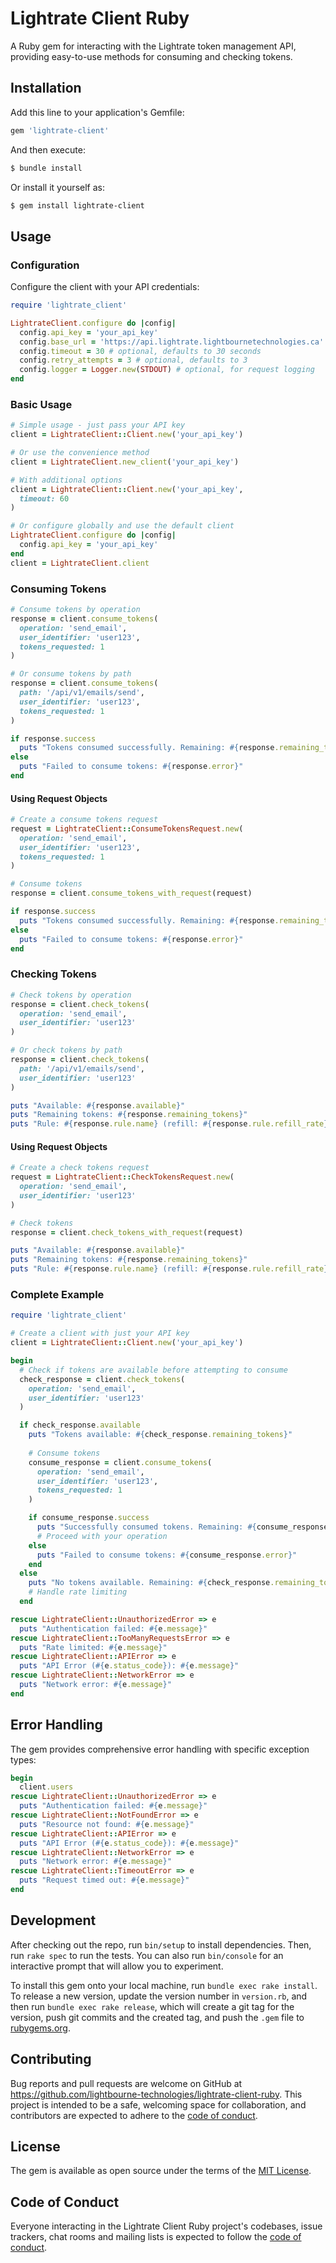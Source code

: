 # Lightrate Client Ruby

A Ruby gem for interacting with the Lightrate token management API, providing easy-to-use methods for consuming and checking tokens.

## Installation

Add this line to your application's Gemfile:

```ruby
gem 'lightrate-client'
```

And then execute:

```bash
$ bundle install
```

Or install it yourself as:

```bash
$ gem install lightrate-client
```

## Usage

### Configuration

Configure the client with your API credentials:

```ruby
require 'lightrate_client'

LightrateClient.configure do |config|
  config.api_key = 'your_api_key'
  config.base_url = 'https://api.lightrate.lightbournetechnologies.ca' # optional, defaults to production
  config.timeout = 30 # optional, defaults to 30 seconds
  config.retry_attempts = 3 # optional, defaults to 3
  config.logger = Logger.new(STDOUT) # optional, for request logging
end
```

### Basic Usage

```ruby
# Simple usage - just pass your API key
client = LightrateClient::Client.new('your_api_key')

# Or use the convenience method
client = LightrateClient.new_client('your_api_key')

# With additional options
client = LightrateClient::Client.new('your_api_key', 
  timeout: 60
)

# Or configure globally and use the default client
LightrateClient.configure do |config|
  config.api_key = 'your_api_key'
end
client = LightrateClient.client
```

### Consuming Tokens

```ruby
# Consume tokens by operation
response = client.consume_tokens(
  operation: 'send_email',
  user_identifier: 'user123',
  tokens_requested: 1
)

# Or consume tokens by path
response = client.consume_tokens(
  path: '/api/v1/emails/send',
  user_identifier: 'user123',
  tokens_requested: 1
)

if response.success
  puts "Tokens consumed successfully. Remaining: #{response.remaining_tokens}"
else
  puts "Failed to consume tokens: #{response.error}"
end
```

#### Using Request Objects

```ruby
# Create a consume tokens request
request = LightrateClient::ConsumeTokensRequest.new(
  operation: 'send_email',
  user_identifier: 'user123',
  tokens_requested: 1
)

# Consume tokens
response = client.consume_tokens_with_request(request)

if response.success
  puts "Tokens consumed successfully. Remaining: #{response.remaining_tokens}"
else
  puts "Failed to consume tokens: #{response.error}"
end
```

### Checking Tokens

```ruby
# Check tokens by operation
response = client.check_tokens(
  operation: 'send_email',
  user_identifier: 'user123'
)

# Or check tokens by path
response = client.check_tokens(
  path: '/api/v1/emails/send',
  user_identifier: 'user123'
)

puts "Available: #{response.available}"
puts "Remaining tokens: #{response.remaining_tokens}"
puts "Rule: #{response.rule.name} (refill: #{response.rule.refill_rate}, burst: #{response.rule.burst_rate})"
```

#### Using Request Objects

```ruby
# Create a check tokens request
request = LightrateClient::CheckTokensRequest.new(
  operation: 'send_email',
  user_identifier: 'user123'
)

# Check tokens
response = client.check_tokens_with_request(request)

puts "Available: #{response.available}"
puts "Remaining tokens: #{response.remaining_tokens}"
puts "Rule: #{response.rule.name} (refill: #{response.rule.refill_rate}, burst: #{response.rule.burst_rate})"
```

### Complete Example

```ruby
require 'lightrate_client'

# Create a client with just your API key
client = LightrateClient::Client.new('your_api_key')

begin
  # Check if tokens are available before attempting to consume
  check_response = client.check_tokens(
    operation: 'send_email',
    user_identifier: 'user123'
  )

  if check_response.available
    puts "Tokens available: #{check_response.remaining_tokens}"
    
    # Consume tokens
    consume_response = client.consume_tokens(
      operation: 'send_email',
      user_identifier: 'user123',
      tokens_requested: 1
    )

    if consume_response.success
      puts "Successfully consumed tokens. Remaining: #{consume_response.remaining_tokens}"
      # Proceed with your operation
    else
      puts "Failed to consume tokens: #{consume_response.error}"
    end
  else
    puts "No tokens available. Remaining: #{check_response.remaining_tokens}"
    # Handle rate limiting
  end

rescue LightrateClient::UnauthorizedError => e
  puts "Authentication failed: #{e.message}"
rescue LightrateClient::TooManyRequestsError => e
  puts "Rate limited: #{e.message}"
rescue LightrateClient::APIError => e
  puts "API Error (#{e.status_code}): #{e.message}"
rescue LightrateClient::NetworkError => e
  puts "Network error: #{e.message}"
end
```

## Error Handling

The gem provides comprehensive error handling with specific exception types:

```ruby
begin
  client.users
rescue LightrateClient::UnauthorizedError => e
  puts "Authentication failed: #{e.message}"
rescue LightrateClient::NotFoundError => e
  puts "Resource not found: #{e.message}"
rescue LightrateClient::APIError => e
  puts "API Error (#{e.status_code}): #{e.message}"
rescue LightrateClient::NetworkError => e
  puts "Network error: #{e.message}"
rescue LightrateClient::TimeoutError => e
  puts "Request timed out: #{e.message}"
end
```

## Development

After checking out the repo, run `bin/setup` to install dependencies. Then, run `rake spec` to run the tests. You can also run `bin/console` for an interactive prompt that will allow you to experiment.

To install this gem onto your local machine, run `bundle exec rake install`. To release a new version, update the version number in `version.rb`, and then run `bundle exec rake release`, which will create a git tag for the version, push git commits and the created tag, and push the `.gem` file to [rubygems.org](https://rubygems.org).

## Contributing

Bug reports and pull requests are welcome on GitHub at https://github.com/lightbourne-technologies/lightrate-client-ruby. This project is intended to be a safe, welcoming space for collaboration, and contributors are expected to adhere to the [code of conduct](https://github.com/lightbourne-technologies/lightrate-client-ruby/blob/main/CODE_OF_CONDUCT.md).

## License

The gem is available as open source under the terms of the [MIT License](https://opensource.org/licenses/MIT).

## Code of Conduct

Everyone interacting in the Lightrate Client Ruby project's codebases, issue trackers, chat rooms and mailing lists is expected to follow the [code of conduct](https://github.com/lightbourne-technologies/lightrate-client-ruby/blob/main/CODE_OF_CONDUCT.md).
